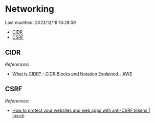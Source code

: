 # Networking

Last modified: 2023/12/18 16:28:59

- [CIDR](#cidr)
- [CSRF](#csrf)

## CIDR

*References*:

- [What is CIDR? - CIDR Blocks and Notation Explained - AWS](https://aws.amazon.com/what-is/cidr/)

## CSRF

*References*:

- [How to protect your websites and web apps with anti-CSRF tokens \| Invicti](https://www.invicti.com/blog/web-security/protecting-website-using-anti-csrf-token/)
